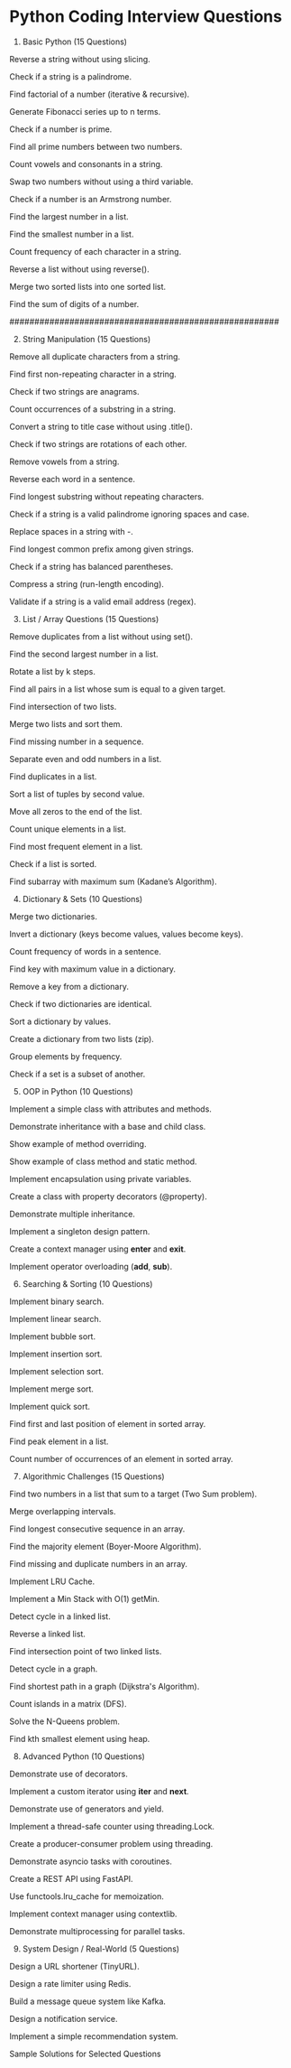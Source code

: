 # Python Coding Interview Questions
1. Basic Python (15 Questions)

Reverse a string without using slicing.

Check if a string is a palindrome.

Find factorial of a number (iterative & recursive).

Generate Fibonacci series up to n terms.

Check if a number is prime.

Find all prime numbers between two numbers.

Count vowels and consonants in a string.

Swap two numbers without using a third variable.

Check if a number is an Armstrong number.

Find the largest number in a list.

Find the smallest number in a list.

Count frequency of each character in a string.

Reverse a list without using reverse().

Merge two sorted lists into one sorted list.

Find the sum of digits of a number.

######################################################

2. String Manipulation (15 Questions)

Remove all duplicate characters from a string.

Find first non-repeating character in a string.

Check if two strings are anagrams.

Count occurrences of a substring in a string.

Convert a string to title case without using .title().

Check if two strings are rotations of each other.

Remove vowels from a string.

Reverse each word in a sentence.

Find longest substring without repeating characters.

Check if a string is a valid palindrome ignoring spaces and case.

Replace spaces in a string with -.

Find longest common prefix among given strings.

Check if a string has balanced parentheses.

Compress a string (run-length encoding).

Validate if a string is a valid email address (regex).

3. List / Array Questions (15 Questions)

Remove duplicates from a list without using set().

Find the second largest number in a list.

Rotate a list by k steps.

Find all pairs in a list whose sum is equal to a given target.

Find intersection of two lists.

Merge two lists and sort them.

Find missing number in a sequence.

Separate even and odd numbers in a list.

Find duplicates in a list.

Sort a list of tuples by second value.

Move all zeros to the end of the list.

Count unique elements in a list.

Find most frequent element in a list.

Check if a list is sorted.

Find subarray with maximum sum (Kadane’s Algorithm).

4. Dictionary & Sets (10 Questions)

Merge two dictionaries.

Invert a dictionary (keys become values, values become keys).

Count frequency of words in a sentence.

Find key with maximum value in a dictionary.

Remove a key from a dictionary.

Check if two dictionaries are identical.

Sort a dictionary by values.

Create a dictionary from two lists (zip).

Group elements by frequency.

Check if a set is a subset of another.

5. OOP in Python (10 Questions)

Implement a simple class with attributes and methods.

Demonstrate inheritance with a base and child class.

Show example of method overriding.

Show example of class method and static method.

Implement encapsulation using private variables.

Create a class with property decorators (@property).

Demonstrate multiple inheritance.

Implement a singleton design pattern.

Create a context manager using __enter__ and __exit__.

Implement operator overloading (__add__, __sub__).

6. Searching & Sorting (10 Questions)

Implement binary search.

Implement linear search.

Implement bubble sort.

Implement insertion sort.

Implement selection sort.

Implement merge sort.

Implement quick sort.

Find first and last position of element in sorted array.

Find peak element in a list.

Count number of occurrences of an element in sorted array.

7. Algorithmic Challenges (15 Questions)

Find two numbers in a list that sum to a target (Two Sum problem).

Merge overlapping intervals.

Find longest consecutive sequence in an array.

Find the majority element (Boyer-Moore Algorithm).

Find missing and duplicate numbers in an array.

Implement LRU Cache.

Implement a Min Stack with O(1) getMin.

Detect cycle in a linked list.

Reverse a linked list.

Find intersection point of two linked lists.

Detect cycle in a graph.

Find shortest path in a graph (Dijkstra's Algorithm).

Count islands in a matrix (DFS).

Solve the N-Queens problem.

Find kth smallest element using heap.

8. Advanced Python (10 Questions)

Demonstrate use of decorators.

Implement a custom iterator using __iter__ and __next__.

Demonstrate use of generators and yield.

Implement a thread-safe counter using threading.Lock.

Create a producer-consumer problem using threading.

Demonstrate asyncio tasks with coroutines.

Create a REST API using FastAPI.

Use functools.lru_cache for memoization.

Implement context manager using contextlib.

Demonstrate multiprocessing for parallel tasks.

9. System Design / Real-World (5 Questions)

Design a URL shortener (TinyURL).

Design a rate limiter using Redis.

Build a message queue system like Kafka.

Design a notification service.

Implement a simple recommendation system.

Sample Solutions for Selected Questions
